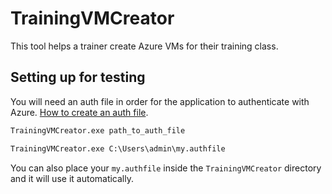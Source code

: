 # TrainingVMCreator
This tool helps a trainer create Azure VMs for their training class.

## Setting up for testing

You will need an auth file in order for the application to authenticate with Azure. [How to create an auth file](https://github.com/Azure/azure-libraries-for-net/blob/master/AUTH.md).

```cmd
TrainingVMCreator.exe path_to_auth_file

TrainingVMCreator.exe C:\Users\admin\my.authfile
```

You can also place your `my.authfile` inside the `TrainingVMCreator` directory and it will use it automatically.
